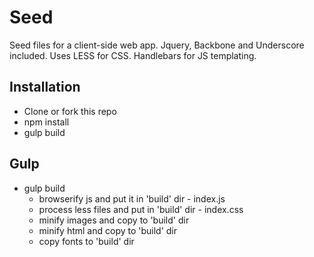 # Seed

Seed files for a client-side web app. Jquery, Backbone and Underscore included. Uses LESS for CSS. Handlebars for JS templating. 

## Installation

* Clone or fork this repo
* npm install
* gulp build

## Gulp

* gulp build
    * browserify js and put it in 'build' dir - index.js
    * process less files and put in 'build' dir - index.css
    * minify images and copy to 'build' dir
    * minify html and copy to 'build' dir
    * copy fonts to 'build' dir

